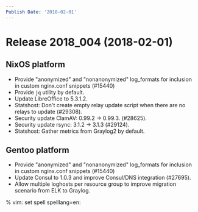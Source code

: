 ```yaml
---
Publish Date: '2018-02-01'
---
```


# Release 2018_004 (2018-02-01)

## NixOS platform

- Provide "anonymized" and "nonanonymized" log_formats for inclusion in custom
  nginx.conf snippets (#15440)
- Provide `jq` utility by default.
- Update LibreOffice to 5.3.1.2.
- Statshost: Don't create empty relay update script when there are no relays to
  update (#29308).
- Security update ClamAV: 0.99.2 -> 0.99.3. (#28625).
- Security update rsync: 3.1.2 -> 3.1.3 (#29124).
- Statshost: Gather metrics from Graylog2 by default.

## Gentoo platform

- Provide "anonymized" and "nonanonymized" log_formats for inclusion in custom
  nginx.conf snippets (#15440)
- Update Consul to 1.0.3 and improve Consul/DNS integration (#27695).
- Allow multiple loghosts per resource group to improve migration scenario from
  ELK to Graylog.

% vim: set spell spelllang=en:
